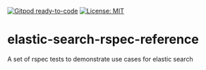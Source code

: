 [![Gitpod ready-to-code](https://img.shields.io/badge/Gitpod-ready--to--code-908a85?logo=gitpod)](https://gitpod.io/#https://github.com/giorgenes/elastic-search-rspec-reference)
[![License: MIT](https://img.shields.io/badge/License-MIT-yellow.svg)](/LICENSE)


# elastic-search-rspec-reference
A set of rspec tests to demonstrate use cases for elastic search
